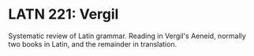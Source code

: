 # LATN 221: Vergil

Systematic review of Latin grammar. Reading in Vergil's Aeneid, normally two books in Latin, and the remainder in translation.